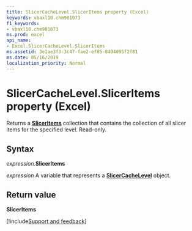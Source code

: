 ```yaml
---
title: SlicerCacheLevel.SlicerItems property (Excel)
keywords: vbaxl10.chm901073
f1_keywords:
- vbaxl10.chm901073
ms.prod: excel
api_name:
- Excel.SlicerCacheLevel.SlicerItems
ms.assetid: 3e1ae3f3-3c47-fae2-ef85-8404d95f2f81
ms.date: 05/16/2019
localization_priority: Normal
---
```



# SlicerCacheLevel.SlicerItems property (Excel)

Returns a **[SlicerItems](Excel.SlicerItems.md)** collection that contains the collection of all slicer items for the specified level. Read-only.


## Syntax

_expression_.**SlicerItems**

_expression_ A variable that represents a **[SlicerCacheLevel](Excel.SlicerCacheLevel.md)** object.


## Return value

**SlicerItems**




[!include[Support and feedback](~/includes/feedback-boilerplate.md)]